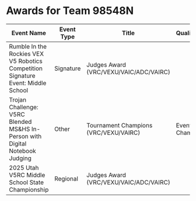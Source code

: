 # Awards for Team 98548N

| Event Name | Event Type | Title | Qualifications |
|------------|------------|-------|----------------|
| Rumble In the Rockies VEX V5 Robotics Competition Signature Event: Middle School | Signature | Judges Award (VRC/VEXU/VAIC/ADC/VAIRC) |  |
| Trojan Challenge: V5RC Blended MS&HS In-Person with Digital Notebook Judging | Other | Tournament Champions (VRC/VEXU/VAIRC) | Event Region Championship |
| 2025 Utah V5RC Middle School State Championship | Regional | Judges Award (VRC/VEXU/VAIC/ADC/VAIRC) |  |
